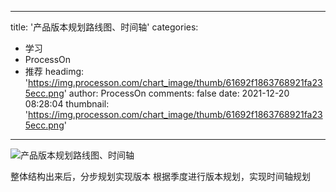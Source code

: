 
---
title: '产品版本规划路线图、时间轴'
categories: 
 - 学习
 - ProcessOn
 - 推荐
headimg: 'https://img.processon.com/chart_image/thumb/61692f1863768921fa235ecc.png'
author: ProcessOn
comments: false
date: 2021-12-20 08:28:04
thumbnail: 'https://img.processon.com/chart_image/thumb/61692f1863768921fa235ecc.png'
---

<div>   
<img class="thumb" alt="产品版本规划路线图、时间轴" src="https://img.processon.com/chart_image/thumb/61692f1863768921fa235ecc.png" referrerpolicy="no-referrer">
<p>整体结构出来后，分步规划实现版本
根据季度进行版本规划，实现时间轴规划</p>  
</div>
            